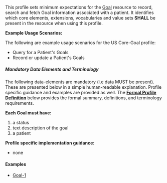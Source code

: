 This profile sets minimum expectations for the [Goal] resource to record, search and fetch Goal information associated with a patient. It identifies which core elements, extensions, vocabularies and value sets **SHALL** be present in the resource when using this profile.

**Example Usage Scenarios:**

The following are example usage scenarios for the US Core-Goal profile:

-   Query for a Patient's Goals
-   Record or update a Patient's Goals


##### Mandatory Data Elements and Terminology


The following data-elements are mandatory (i.e data MUST be present). These are presented below in a simple human-readable explanation.  Profile specific guidance and examples are provided as well.  The [**Formal Profile Definition**](#profile) below provides the  formal summary, definitions, and  terminology requirements.  

**Each Goal must have:**

1.  a status
1.  text description of the goal
1.  a patient

**Profile specific implementation guidance:**

* none

#### Examples

- [Goal-1](Goal-goal-1.html)


[Goal]:  {{site.data.fhir.path}}/goal.html
